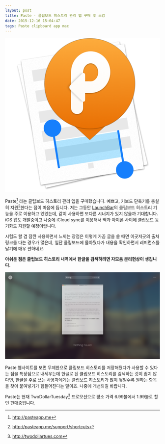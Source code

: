 ```yaml
---
layout: post
title: Paste - 클립보드 히스토리 관리 앱 구매 후 소감
date: 2015-12-16 15:04:47
tags: Paste clipboard app mac
---
```

![](/images/paste-icon-512x512.png)

Paste[^1] 라는 클립보드 히스토리 관리 앱을 구매했습니다. 예쁘고, 키보드 단축키를 충실히 지원[^2]한다는 점이 마음에 듭니다. 저는 그동안 [LaunchBar](!s)의 클립보드 히스토리 기능을 주로 이용하고 있었는데, 같이 사용하면 또다른 시너지가 있지 않을까 기대합니다. iOS 앱도 개발중이고 나중에 iCloud sync를 이용해서 맥과 아이폰 사이에 클립보드 동기화도 지원할 예정이랍니다.

시험도 할 겸 잠깐 사용하면서 느끼는 장점은 이렇게 가끔 글을 쓸 때면 이곳저곳의 출처 링크를 다는 경우가 많은데, 일단 클립보드에 몰아뒀다가 내용을 확인하면서 레퍼런스를 달기에 매우 편하네요.

**아쉬운 점은 클립보드 히스토리 내역에서 한글을 검색하려면 자모음 분리현상이 생깁니다.**

![](/images/Screen%20Shot%202015-12-16%20at%202.55.49%20PM.png)

Paste 웹사이트를 보면 무제한으로 클립보드 히스토리를 저장해뒀다가 사용할 수 있다는 점을 특장점으로 내세우는데 한글로 된 클립보드 히스토리를 검색하는 것이 쉽지 않다면, 한글을 주로 쓰는 사용자에게는 클립보드 히스토리가 많이 쌓일수록 원하는 항목을 찾아 붙여넣기가 힘들어진다는 말이죠. 나중에 개선되길 바랍니다.

Paste는 현재 TwoDollarTuesday[^3] 프로모션으로 평소 가격 6.99불에서 1.99불로 할인 판매중입니다.

[^1]: http://pasteapp.me
[^2]: http://pasteapp.me/support/shortcuts
[^3]: http://twodollartues.com
